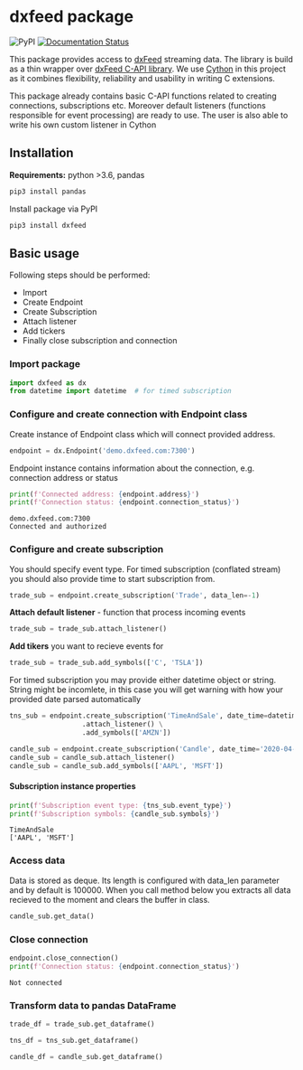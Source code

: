 # dxfeed package

![PyPI](https://img.shields.io/pypi/v/dxfeed)
[![Documentation Status](https://readthedocs.org/projects/dxfeed/badge/?version=latest)](https://dxfeed.readthedocs.io/en/latest/?badge=latest)

This package provides access to [dxFeed](https://www.dxfeed.com/) streaming data.
The library is build as a thin wrapper over [dxFeed C-API library](https://github.com/dxFeed/dxfeed-c-api).
We use [Cython](https://cython.org/) in this project as it combines flexibility, reliability and
usability in writing C extensions.

This package already contains basic C-API functions related to creating connections, subscriptions etc.
Moreover default listeners (functions responsible for event processing) are ready to use. The user is also able to
write his own custom listener in Cython

## Installation

**Requirements:** python >3.6, pandas

```python
pip3 install pandas
```

Install package via PyPI

```python
pip3 install dxfeed
``` 

## Basic usage

Following steps should be performed:

* Import
* Create Endpoint
* Create Subscription
* Attach listener
* Add tickers
* Finally close subscription and connection 

### Import package

```python
import dxfeed as dx
from datetime import datetime  # for timed subscription
```

### Configure and create connection with Endpoint class
Create instance of Endpoint class which will connect provided address. 


```python
endpoint = dx.Endpoint('demo.dxfeed.com:7300')
```

Endpoint instance contains information about the connection, e.g. connection address or status


```python
print(f'Connected address: {endpoint.address}')
print(f'Connection status: {endpoint.connection_status}')
```

```text
demo.dxfeed.com:7300
Connected and authorized
```

### Configure and create subscription
You should specify event type. For timed subscription (conflated stream) you should also provide time to start subscription from.


```python
trade_sub = endpoint.create_subscription('Trade', data_len=-1)
```

**Attach default listener** - function that process incoming events


```python
trade_sub = trade_sub.attach_listener()
```

**Add tikers** you want to recieve events for


```python
trade_sub = trade_sub.add_symbols(['C', 'TSLA'])
```

For timed subscription you may provide either datetime object or string. String might be incomlete, in this case you will get warning with how your provided date parsed automatically


```python
tns_sub = endpoint.create_subscription('TimeAndSale', date_time=datetime.now()) \
                  .attach_listener() \
                  .add_symbols(['AMZN'])
```


```python
candle_sub = endpoint.create_subscription('Candle', date_time='2020-04-16 13:05')
candle_sub = candle_sub.attach_listener()
candle_sub = candle_sub.add_symbols(['AAPL', 'MSFT'])
```

#### Subscription instance properties


```python
print(f'Subscription event type: {tns_sub.event_type}')
print(f'Subscription symbols: {candle_sub.symbols}')
```

```text
TimeAndSale
['AAPL', 'MSFT']
```

### Access data
Data is stored as deque. Its length is configured with data_len parameter and by default is 100000. When you call method below you extracts all data recieved to the moment and clears the buffer in class.


```python
candle_sub.get_data()
```

### Close connection


```python
endpoint.close_connection()
print(f'Connection status: {endpoint.connection_status}')
```

```text
Not connected
```

### Transform data to pandas DataFrame


```python
trade_df = trade_sub.get_dataframe()
```


```python
tns_df = tns_sub.get_dataframe()
```


```python
candle_df = candle_sub.get_dataframe()
```
